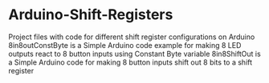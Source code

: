 # Arduino-Shift-Registers
Project files with code for different shift register configurations on Arduino
8in8outConstByte is a Simple Arduino code example for making 8 LED outputs react to 8 button inputs using Constant Byte variable
8in8ShiftOut is a Simple Arduino code for making 8 button inputs shift out 8 bits to a shift register
